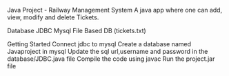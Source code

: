Java Project - Railway Management System
A java app where one can add, view, modify and delete Tickets.

Database
JDBC Mysql
File Based DB (tickets.txt)

Getting Started
Connect jdbc to mysql
Create a database named Javaproject in mysql
Update the sql url,username and password in the database/JDBC.java file
Compile the code using javac
Run the project.jar file
